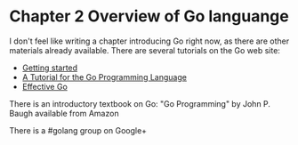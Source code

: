 # Chapter 2 Overview of Go languange

I don't feel like writing a chapter introducing Go right now, as there are other materials already available. There are several tutorials on the Go web site:

* [Getting started](http://golang.org/doc/install.html)
* [A Tutorial for the Go Programming Language](http://golang.org/doc/go_tutorial.html)
* [Effective Go](http://golang.org/doc/effective_go.html)

There is an introductory textbook on Go: "Go Programming" by John P. Baugh available from Amazon

There is a #golang group on Google+ 